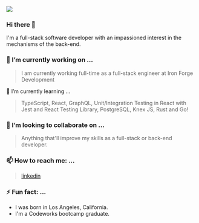 ![](https://github.com/ninjarogue/banner.png)

### Hi there 👋

I'm a full-stack software developer with an impassioned interest in the mechanisms of the back-end.
<!--
**ninjarogue/ninjarogue** is a ✨ _special_ ✨ repository because its `README.md` (this file) appears on your GitHub profile.
-->

### 🔭 I’m currently working on ...
 
> I am currently working full-time as a full-stack engineer at Iron Forge Development

🌱 I’m currently learning ...

> TypeScript, React, GraphQL, Unit/Integration Testing in React with Jest and React Testing Library, PostgreSQL, Knex JS, Rust and Go!

### 👯 I’m looking to collaborate on ...

> Anything that'll improve my skills as a full-stack or back-end developer.
<!--
- 🤔 I’m looking for help with ...
- 💬 Ask me about ...
-->
### 📫 How to reach me: ...

> [linkedin](www.linkedin.com/in/aric-jiang)

### ⚡ Fun fact: ...

- I was born in Los Angeles, California.
- I'm a Codeworks bootcamp graduate. 
